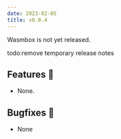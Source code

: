 ```yaml
---
date: 2023-02-05
title: v0.0.4
---
```


Wasmbox is not yet released.

todo:remove temporary release notes

<!--truncate-->

## Features 🚀

 - None.

## Bugfixes 🐛

 - None